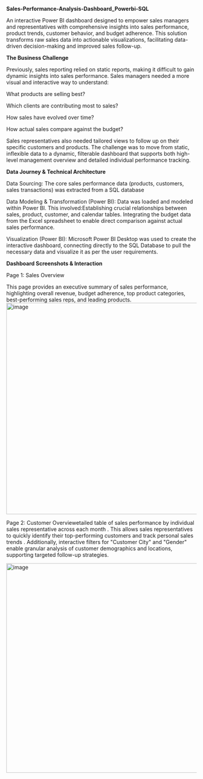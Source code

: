 **Sales-Performance-Analysis-Dashboard_Powerbi-SQL**


An interactive Power BI dashboard designed to empower sales managers and representatives with comprehensive insights into sales performance, product trends, customer 
behavior, and budget adherence. This solution transforms raw sales data into actionable visualizations, facilitating data-driven decision-making and improved sales follow-up.

**The Business Challenge**


Previously, sales reporting relied on static reports, making it difficult to gain dynamic insights into sales performance. Sales managers needed a more visual and interactive 
way to understand:

What products are selling best? 

Which clients are contributing most to sales? 

How sales have evolved over time? 

How actual sales compare against the budget? 

Sales representatives also needed tailored views to follow up on their specific customers and products. The challenge was to move from static, inflexible data to a dynamic, 
filterable dashboard that supports both high-level management overview and detailed individual performance tracking.

**Data Journey & Technical Architecture**

Data Sourcing: The core sales performance data (products, customers, sales transactions) was extracted from a SQL database

Data Modeling & Transformation (Power BI): Data was loaded and modeled within Power BI. This involved:Establishing crucial relationships between sales, product, customer, 
and calendar tables. Integrating the budget data from the Excel spreadsheet to enable direct comparison against actual sales performance.

Visualization (Power BI): Microsoft Power BI Desktop was used to create the interactive dashboard, connecting directly to the SQL Database to pull the necessary data and 
visualize it as per the user requirements.

**Dashboard Screenshots & Interaction**

Page 1: Sales Overview

This page provides an executive summary of sales performance, highlighting overall revenue, budget adherence, top product categories, best-performing sales reps, and leading
products.
<img width="977" height="560" alt="image" src="https://github.com/user-attachments/assets/c8703de9-5f66-4816-b1a3-0393d43d09ce" />

Page 2: Customer  Overviewetailed table of sales performance by individual sales representative across each month . This allows sales representatives to quickly identify 
their top-performing customers and track personal sales trends . Additionally, interactive filters for "Customer City" and "Gender" enable granular analysis of customer
demographics and locations, supporting targeted follow-up strategies.

<img width="972" height="555" alt="image" src="https://github.com/user-attachments/assets/48713eb2-bbed-4d2e-8f1d-a18b49b6fbbc" />
